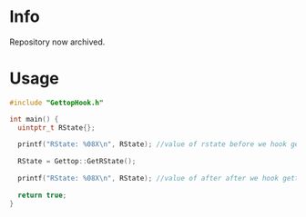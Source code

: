 # Info
Repository now archived.
# Usage
```c++
#include "GettopHook.h"

int main() {
  uintptr_t RState{};
  
  printf("RState: %08X\n", RState); //value of rstate before we hook gettop
  
  RState = Gettop::GetRState();
  
  printf("RState: %08X\n", RState); //value of after after we hook gettop
  
  return true;
}
```
